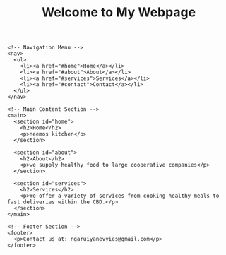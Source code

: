 <!DOCTYPE html>
<html>
  <head>
    <title>nevyiesngaruiya webpage</title>
  </head>
  <body>
    <!-- Header Section -->
    <header>
      <h1>Welcome to My Webpage</h1>
    </header>
    
    <!-- Navigation Menu -->
    <nav>
      <ul>
        <li><a href="#home">Home</a></li>
        <li><a href="#about">About</a></li>
        <li><a href="#services">Services</a></li>
        <li><a href="#contact">Contact</a></li>
      </ul>
    </nav>
    
    <!-- Main Content Section -->
    <main>
      <section id="home">
        <h2>Home</h2>
        <p>neemos kitchen</p>
      </section>
      
      <section id="about">
        <h2>About</h2>
        <p>we supply healthy food to large cooperative companies</p>
      </section>
      
      <section id="services">
        <h2>Services</h2>
        <p>We offer a variety of services from cooking healthy meals to fast deliveries within the CBD.</p>
      </section>
    </main>
    
    <!-- Footer Section -->
    <footer>
      <p>Contact us at: ngaruiyanevyies@gmail.com</p>
    </footer>
  </body>
</html>
